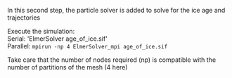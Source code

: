 In this second step, the particle solver is added to solve for the ice age and trajectories 

Execute the simulation:<br>
Serial: 'ElmerSolver age_of_ice.sif'<br> 
Parallel: `mpirun -np 4 ElmerSolver_mpi age_of_ice.sif`  

Take care that the number of nodes required (np) is compatible with the number of partitions of the mesh (4 here) 

